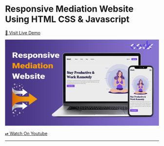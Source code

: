 # Responsive Mediation Website Using HTML CSS & Javascript

[🔗 Visit Live Demo](https://cods-medi.netlify.app/)

![thumbnail](thumbnail.png)

[⏯ Watch On Youtube](https://)

----------